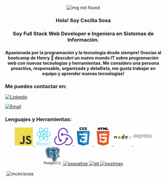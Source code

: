 <p align= "center">
  <img src="https://user-images.githubusercontent.com/102552376/203079896-90aa308b-6ad8-4bf8-ad20-55b93e0993e0.png" alt="img not found"/>
</p>


<h3 align="center">Hola! Soy Cecilia Sosa<h3>
<h3 align="center">Soy Full Stack Web Developer e Ingeniera en Sistemas de Información.<h3>
<h4><h4>
<p align="center">Apasionada por la programación y la tecnología desde siempre! Gracias al bootcamp de Henry 💛 descubrí un nuevo mundo IT sobre programación web con nuevas tecnologías y herramientas. Me considero una persona proactiva, responsable, organizada y detallista, me gusta trabajar en equipo y aprender nuevas tecnologías!<p>

  <h3 align="left">Me puedes contactar en:</h3>
<p align="center">
  
  [![Linkedin](https://img.shields.io/badge/-LinkedIn-blue?style=flat&logo=Linkedin&logoColor=white)](https://www.linkedin.com/in/cecilia-sosa-56702b94/)
  
  <a href="mailto:mceciliasosa@gmail.com" style:><img alt="Email" src="https://img.shields.io/badge/Email-mceciliasosa@gmail.com-blue?style=flat&logo=gmail"></a>
 </p>
  
  <h3 align="left">Lenguajes y Herramientas:</h3>
  
 <p align="center"> <a href="https://developer.mozilla.org/en-US/docs/Web/JavaScript" target="_blank" rel="noreferrer"> <img src="https://raw.githubusercontent.com/devicons/devicon/master/icons/javascript/javascript-original.svg" alt="javascript" width="60" height="60"/> </a>  <a href="https://reactjs.org/" target="_blank" rel="noreferrer"> <img src="https://raw.githubusercontent.com/devicons/devicon/master/icons/react/react-original-wordmark.svg" alt="react" width="60" height="60"/> </a>  <a href="https://redux.js.org" target="_blank" rel="noreferrer"> <img src="https://raw.githubusercontent.com/devicons/devicon/master/icons/redux/redux-original.svg" alt="redux" width="60" height="60"/> </a><a href="https://www.w3schools.com/css/" target="_blank" rel="noreferrer"> <img src="https://raw.githubusercontent.com/devicons/devicon/master/icons/css3/css3-original-wordmark.svg" alt="css3" width="60" height="60"/> </a> <a href="https://www.w3.org/html/" target="_blank" rel="noreferrer"> <img src="https://raw.githubusercontent.com/devicons/devicon/master/icons/html5/html5-original-wordmark.svg" alt="html5" width="60" height="60"/> </a>  <a href="https://nodejs.org" target="_blank" rel="noreferrer"> <img src="https://raw.githubusercontent.com/devicons/devicon/master/icons/nodejs/nodejs-original-wordmark.svg" alt="nodejs" width="60" height="60"/> </a>  <a href="https://expressjs.com" target="_blank" rel="noreferrer"> <img src="https://raw.githubusercontent.com/devicons/devicon/master/icons/express/express-original-wordmark.svg" alt="express" width="60" height="60"/> </a> <a href="https://www.postgresql.org" target="_blank" rel="noreferrer"> <img src="https://raw.githubusercontent.com/devicons/devicon/master/icons/postgresql/postgresql-original-wordmark.svg" alt="postgresql" width="60" height="60"/> </a> <a href="https://sequelize.org/" target="_blank" rel="noreferrer"> <img src="https://sequelize.org/img/logo.svg" alt="sequelize" width="60" height="60"/> </a> <a href="https://git-scm.com/" target="_blank" rel="noreferrer"> <img src="https://www.vectorlogo.zone/logos/git-scm/git-scm-icon.svg" alt="git" width="60" height="60"/> </a> <a href="https://postman.com" target="_blank" rel="noreferrer"> <img src="https://www.vectorlogo.zone/logos/getpostman/getpostman-icon.svg" alt="postman" width="60" height="60"/> </a>  </p>

<p>&nbsp;<img align="center" src="https://github-readme-stats.vercel.app/api?username=mcecisosa&show_icons=true&locale=en" alt="mcecisosa" /></p>
  
  
